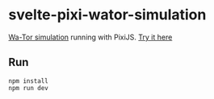 # svelte-pixi-wator-simulation

[Wa-Tor simulation](http://cs.gettysburg.edu/~tneller/cs107/wator_dewdney.pdf) running with PixiJS. [Try it here](http://wator-simulation-demo.s3-website.eu-west-3.amazonaws.com/)

## Run

```
npm install
npm run dev
```
